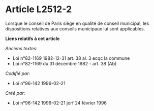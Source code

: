# Article L2512-2

Lorsque le conseil de Paris siège en qualité de conseil municipal, les dispositions relatives aux conseils municipaux lui
sont applicables.

**Liens relatifs à cet article**

_Anciens textes_:

  - Loi n°82-1169 1982-12-31 art. 38 al. 3 ecqc la commune
  - Loi n°82-1169 du 31 décembre 1982 - art. 38 (Ab)

_Codifié par_:

  - Loi n°96-142 1996-02-21

_Créé par_:

  - Loi n°96-142 1996-02-21 jorf 24 février 1996
